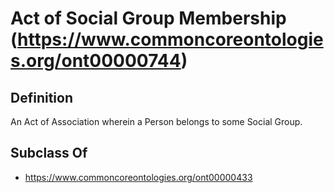 # Act of Social Group Membership (https://www.commoncoreontologies.org/ont00000744)

## Definition
An Act of Association wherein a Person belongs to some Social Group.

## Subclass Of
- https://www.commoncoreontologies.org/ont00000433


